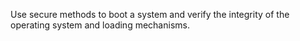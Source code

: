 Use secure methods to boot a system and verify the integrity of the operating system and loading mechanisms.